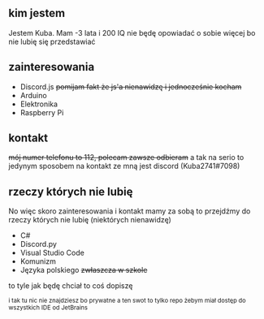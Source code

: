 ## kim jestem
Jestem Kuba. Mam -3 lata i 200 IQ
nie będę opowiadać o sobie więcej bo nie lubię się przedstawiać

## zainteresowania
   - Discord.js ~~pomijam fakt że js'a nienawidzę i jednocześnie kocham~~
   - Arduino
   - Elektronika
   - Raspberry Pi
  
## kontakt
~~mój numer telefonu to 112, polecam zawsze odbieram~~
a tak na serio to jedynym sposobem na kontakt ze mną jest discord (Kuba2741#7098)

## rzeczy których nie lubię
No więc skoro zainteresowania i kontakt mamy za sobą to przejdźmy do rzeczy których nie lubię (niektórych nienawidzę)

 - C#
 - Discord.py
 - Visual Studio Code
 - Komunizm
 - Języka polskiego ~~zwłaszcza w szkole~~

to tyle jak będę chciał to coś dopiszę

<sup>i tak tu nic nie znajdziesz bo prywatne a ten swot to tylko repo żebym miał dostęp do wszystkich IDE od JetBrains</sup>
